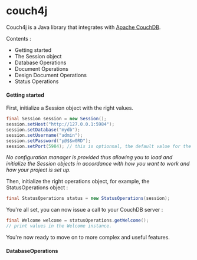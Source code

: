 couch4j
=======

Couch4j is a Java library that integrates with [Apache CouchDB](http://couchdb.apache.org/). 

Contents : 

+ Getting started
+ The Session object
+ Database Operations
+ Document Operations
+ Design Document Operations
+ Status Operations

#### Getting started

First, initialize a Session object with the right values. 

```java
final Session session = new Session();
session.setHost("http://127.0.0.1:5984");
session.setDatabase("mydb");
session.setUsername("admin");
session.setPassword("p@$$w0RD");
session.setPort(5984); // this is optionnal, the default value for the port is 5984
```
_No configuration manager is provided thus allowing you to load and initialize the Session objects in accordance with how you want to work and how your project is set up._

Then, initialize the right operations object, for example, the StatusOperations object : 

```java
final StatusOperations status = new StatusOperations(session);
```

You're all set, you can now issue a call to your CouchDB server : 

```java
final Welcome welcome = statusOperations.getWelcome();
// print values in the Welcome instance.
```

You're now ready to move on to more complex and useful features.

#### DatabaseOperations


